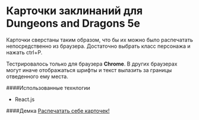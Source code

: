 Карточки заклинаний для Dungeons and Dragons 5e
========

Карточки сверстаны таким образом, что бы их можно было распечатать непосредственно из браузера. Достаточно выбрать класс персонажа и нажать ctrl+P. 

Тестрировалось только для браузера **Chrome**. В других браузерах могут иначе отображаться шрифты и текст вылазить за границы отведенного ему места.

####Использованные технлогии
* React.js
 
####Демка
<a href="https://munimaev.github.io/DND5E-cards/">Распечатать себе карточек!</a>
